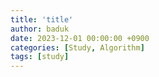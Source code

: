 ```yaml
---
title: 'title'
author: baduk
date: 2023-12-01 00:00:00 +0900
categories: [Study, Algorithm]
tags: [study]
---
```

